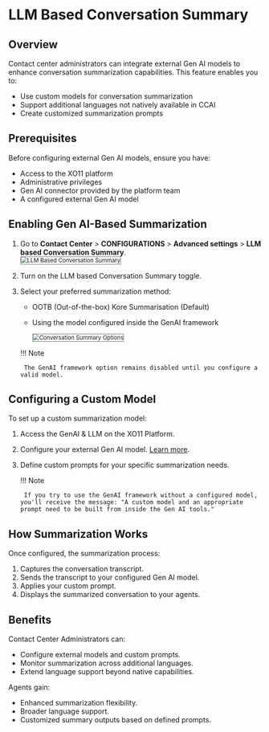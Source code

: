 # LLM Based Conversation Summary

## Overview

Contact center administrators can integrate external Gen AI models to enhance conversation summarization capabilities. This feature enables you to:

* Use custom models for conversation summarization
* Support additional languages not natively available in CCAI
* Create customized summarization prompts

## Prerequisites

Before configuring external Gen AI models, ensure you have:

* Access to the XO11 platform
* Administrative privileges
* Gen AI connector provided by the platform team
* A configured external Gen AI model

## Enabling Gen AI-Based Summarization

1. Go to **Contact Center** > **CONFIGURATIONS** > **Advanced settings** > **LLM based Conversation Summary**.  
    <img src="../images/advanced-settings-page-llm-based-conversation-summary.png" alt="LLM Based Conversation Summary" title="LLM Based Conversation Summary" style="border: 1px solid gray; zoom:80%;">

2. Turn on the LLM based Conversation Summary toggle.
3. Select your preferred summarization method:
    * OOTB (Out-of-the-box) Kore Summarisation (Default)
    * Using the model configured inside the GenAI framework  

        <img src="../images/conversation-summary-options.png" alt="Conversation Summary Options" title="Conversation Summary Options" style="border: 1px solid gray; zoom:80%;">

    !!! Note

        The GenAI framework option remains disabled until you configure a valid model.

## Configuring a Custom Model

To set up a custom summarization model:

1. Access the GenAI & LLM on the XO11 Platform.
2. Configure your external Gen AI model. [Learn more](../../../generative-ai-tools/introduction.md).
3. Define custom prompts for your specific summarization needs.

    !!! Note

        If you try to use the GenAI framework without a configured model, you'll receive the message: "A custom model and an appropriate prompt need to be built from inside the Gen AI tools."

## How Summarization Works

Once configured, the summarization process:

1. Captures the conversation transcript.
2. Sends the transcript to your configured Gen AI model.
3. Applies your custom prompt.
4. Displays the summarized conversation to your agents.

## Benefits

Contact Center Administrators can:

* Configure external models and custom prompts.
* Monitor summarization across additional languages.
* Extend language support beyond native capabilities.

Agents gain:

* Enhanced summarization flexibility.
* Broader language support.
* Customized summary outputs based on defined prompts.
